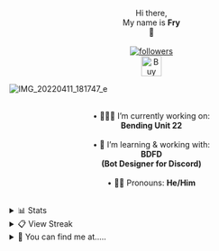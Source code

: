<p align="center">
Hi there,</br>My name is <strong>Fry</strong> </br>👋</br></br>
  <a href="https://github.com/pjfry2184575"> <img alt="followers" title="Give Me A Follow" src="https://img.shields.io/github/followers/pjfry2184575?color=db4e25&labelColor=420e84&style=for-the-badge&logo=github&label=Give%20Me%20A%20Follow" /></a></br>
<a href='https://ko-fi.com/C1C79BID0' target='_blank'><img height='36' style='border:0px;height:36px;' src='https://cdn.ko-fi.com/cdn/kofi1.png?v=3' border='0' alt='Buy Me a Coffee at ko-fi.com' /></a>
</p>

![IMG_20220411_181747_e](https://user-images.githubusercontent.com/66041755/169895662-a7cf3995-939c-42a8-945a-a9c5bf532304.png)


<p align="center">
<br>• 🧑🏼‍💻  I’m currently working on:</br><strong>Bending Unit 22</strong></br>
<br>• 📖 I’m learning & working with:</br><strong>BDFD</strong></br><strong>(Bot Designer for Discord)</strong></br>
<br>• 🙋🏼 Pronouns: <strong>He/Him</strong></br>
</p>
</br>
<details>
  <summary>📊 Stats</summary>
  <p align="center">
<a href="https://github.com/pjfry2184575/github-readme-stats"><img alt="Fry's Github Stats" src="https://denvercoder1-github-readme-stats.vercel.app/api?username=pjfry2184575&show_icons=true&count_private=true&theme=midnight-purple&text_color=db4e25&react&hide_border=true&bg_color=0D1117" /></a>
<a href="https://github.com/pjfry2184575/github-readme-stats"><img alt="Fry's Top Languages" src="https://denvercoder1-github-readme-stats.vercel.app/api/top-langs/?username=pjfry2184575&langs_count=8&layout=compact&theme=midnight-purple&react&hide_border=true&bg_color=0D1117" /></a>
</p>
</details>

<details>
  <summary>📋 View Streak</summary>
  <p align="center">
    <a href="https://github.com//github-readme-streak-stats"> <img title="streak" alt="Fry's Streak" src="https://github-readme-streak-stats.herokuapp.com/?user=pjfry2184575&theme=midnight-purple&hide_border=true&stroke=0000&background=0d1119&ring=420e84&fire=db4e25&currStreakLabel=db4e25" /> </a>
  </p>
</details>

<details>
  <summary>👀 You can find me at.....</summary>
  <p align="center">
Torn City<br>
    <a href="https://www.torn.com/2184575" ><img src="https://www.torn.com/signature.php?id=3&user=2184575" /></a>
  </p>
</details>

